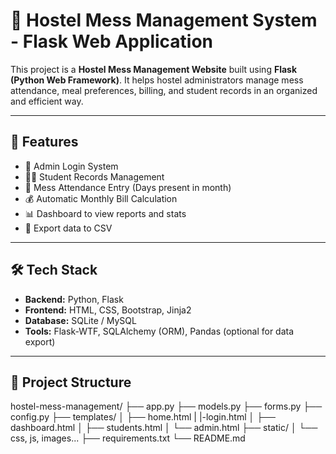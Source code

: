 # 🏨 Hostel Mess Management System - Flask Web Application

This project is a **Hostel Mess Management Website** built using **Flask (Python Web Framework)**. It helps hostel administrators manage mess attendance, meal preferences, billing, and student records in an organized and efficient way.

---

## 📌 Features

- 🔐 Admin Login System
- 🧑‍🎓 Student Records Management
- 📆 Mess Attendance Entry (Days present in month)
- 💰 Automatic Monthly Bill Calculation
- 📊 Dashboard to view reports and stats
- 📄 Export data to CSV

---

## 🛠️ Tech Stack

- **Backend:** Python, Flask
- **Frontend:** HTML, CSS, Bootstrap, Jinja2
- **Database:** SQLite / MySQL
- **Tools:** Flask-WTF, SQLAlchemy (ORM), Pandas (optional for data export)

---

## 📂 Project Structure

hostel-mess-management/
├── app.py
├── models.py
├── forms.py
├── config.py
├── templates/
│ ├── home.html
| |-login.html
│ ├── dashboard.html
│ ├── students.html
│ └── admin.html
├── static/
│ └── css, js, images...
├── requirements.txt
└── README.md

